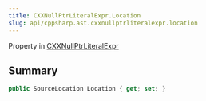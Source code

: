 ```yaml
---
title: CXXNullPtrLiteralExpr.Location
slug: api/cppsharp.ast.cxxnullptrliteralexpr.location
---
```

Property in [CXXNullPtrLiteralExpr](/api/cppsharp/ast/cxxnullptrliteralexpr)

## Summary



```csharp
public SourceLocation Location { get; set; }
```

